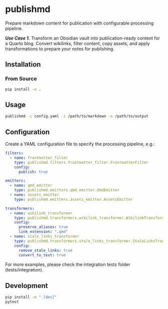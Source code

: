 # publishmd

Prepare markdown content for publication with configurable processing pipeline.

***Use Case 1.*** Transform an Obsidian vault into publication-ready content for a Quarto blog. Convert wikilinks, filter content, copy assets, and apply transformations to prepare your notes for publishing.

## Installation

### From Source

```bash
pip install -e .
```

## Usage

```bash
publishmd -c config.yaml -i /path/to/markdown -o /path/to/output
```

## Configuration

Create a YAML configuration file to specify the processing pipeline, e.g.:

```yaml
filters:
  - name: frontmatter_filter
    type: publishmd.filters.frontmatter_filter.FrontmatterFilter
    config:
      publish: true

emitters:
  - name: qmd_emitter
    type: publishmd.emitters.qmd_emitter.QmdEmitter
  - name: assets_emitter
    type: publishmd.emitters.assets_emitter.AssetsEmitter

transformers:
  - name: wikilink_transformer
    type: publishmd.transformers.wikilink_transformer.WikilinkTransformer
    config:
      preserve_aliases: true
      link_extension: ".qmd"
  - name: stale_links_transformer
    type: publishmd.transformers.stale_links_transformer.StaleLinksTransformer
    config:
      remove_stale_links: true
      convert_to_text: true
```

For more examples, please check the integration tests folder (tests/integration).

## Development

```bash
pip install -e ".[dev]"
pytest
```
